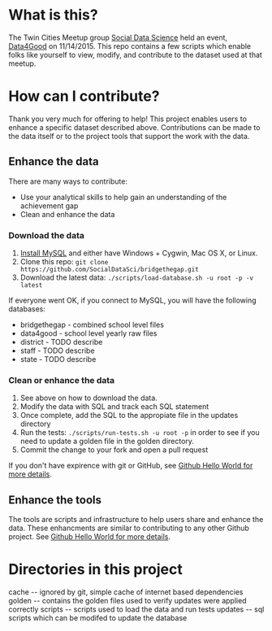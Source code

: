 # What is this?

The Twin Cities Meetup group [Social Data Science](http://www.meetup.com/socialdatascience/) held an event, [Data4Good](http://www.meetup.com/socialdatascience/events/226079387/) on 11/14/2015. This repo contains a few scripts which enable folks like yourself to view, modify, and contribute to the dataset used at that meetup.

# How can I contribute?

Thank you very much for offering to help! This project enables users to enhance a specific dataset described above. Contributions can be made to the data itself or to the project tools that support the work with the data.

## Enhance the data

There are many ways to contribute:

- Use your analytical skills to help gain an understanding of the achievement gap
- Clean and enhance the data 

### Download the data

1. [Install MySQL](http://dev.mysql.com/doc/refman/5.7/en/installing.html) and either have Windows + Cygwin, Mac OS X, or Linux.
2. Clone this repo: `git clone https://github.com/SocialDataSci/bridgethegap.git`
3. Download the latest data: `./scripts/load-database.sh -u root -p -v latest`

If everyone went OK, if you connect to MySQL, you will have the following databases:

- bridgethegap - combined school level files
- data4good - school level yearly raw files
- district - TODO describe
- staff - TODO describe
- state - TODO describe

### Clean or enhance the data

1. See above on how to download the data. 
2. Modify the data with SQL and track each SQL statement
3. Once complete, add the SQL to the appropiate file in the updates directory
4. Run the tests: `./scripts/run-tests.sh -u root -p` in order to see if you need to update a golden file in the golden directory.
5. Commit the change to your fork and open a pull request

If you don't have expirence with git or GitHub, see [Github Hello World for more details](https://guides.github.com/activities/hello-world/).

## Enhance the tools

The tools are scripts and infrastructure to help users share and enhance the data. These enhancments are 
similar to contributing to any other Github project. See [Github Hello World for more details](https://guides.github.com/activities/hello-world/).

# Directories in this project

cache   -- ignored by git, simple cache of internet based dependencies
golden -- contains the golden files used to verify updates were applied correctly
scripts -- scripts used to load the data and run tests
updates -- sql scripts which can be modifed to update the database
